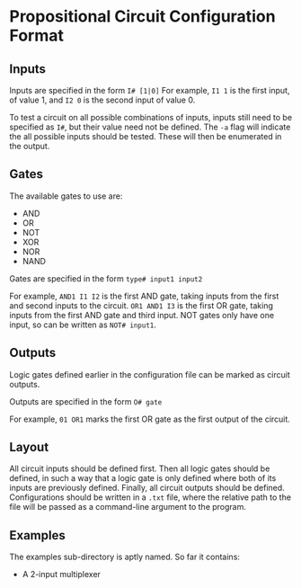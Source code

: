 # Propositional Circuit Configuration Format

## Inputs

Inputs are specified in the form ```I# [1|0]```
For example, ```I1 1``` is the first input, of value 1, and ```I2 0``` is the second input of value 0.

To test a circuit on all possible combinations of inputs, inputs still need to be specified as ```I#```, but their value need not be defined.
The ```-a``` flag will indicate the all possible inputs should be tested. These will then be enumerated in the output.

## Gates

The available gates to use are:

- AND
- OR
- NOT
- XOR
- NOR
- NAND

Gates are specified in the form ```type# input1 input2```

For example, ```AND1 I1 I2``` is the first AND gate, taking inputs from the first and second inputs to the circuit.
```OR1 AND1 I3``` is the first OR gate, taking inputs from the first AND gate and third input.
NOT gates only have one input, so can be written as ```NOT# input1```.

## Outputs

Logic gates defined earlier in the configuration file can be marked as circuit outputs.

Outputs are specified in the form ```O# gate```

For example, ```01 OR1``` marks the first OR gate as the first output of the circuit.

## Layout

All circuit inputs should be defined first.
Then all logic gates should be defined, in such a way that a logic gate is only defined where both of its inputs are previously defined.
Finally, all circuit outputs should be defined.
Configurations should be written in a ```.txt``` file, where the relative path to the file will be passed as a command-line argument to the program.

## Examples

The examples sub-directory is aptly named. So far it contains:

- A 2-input multiplexer
